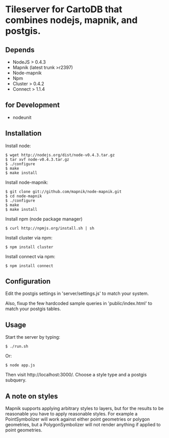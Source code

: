 # Tileserver for CartoDB that combines nodejs, mapnik, and postgis.


## Depends

* NodeJS > 0.4.3
* Mapnik (latest trunk >r2397)
* Node-mapnik
* Npm 
* Cluster > 0.4.2 
* Connect > 1.1.4

## for Development

* nodeunit

## Installation
  
  Install node:
  
    $ wget http://nodejs.org/dist/node-v0.4.3.tar.gz
    $ tar xvf node-v0.4.3.tar.gz
    $ ./configure
    $ make
    $ make install
  
  Install node-mapnik:
  
    $ git clone git://github.com/mapnik/node-mapnik.git
    $ cd node-mapnik
    $ ./configure
    $ make
    $ make install
    
  Install npm (node package manager)
  
    $ curl http://npmjs.org/install.sh | sh
  
  Install cluster via npm:

    $ npm install cluster

  Install connect via npm:

    $ npm install connect

## Configuration

  Edit the postgis settings in 'server/settings.js' to match your system.
  
  Also, fixup the few hardcoded sample queries in 'public/index.html' to match your postgis tables.


## Usage

  
  Start the server by typing:
  
    $ ./run.sh
    
  Or:
  
    $ node app.js
    
  Then visit http://localhost:3000/. Choose a style type and a postgis subquery.


## A note on styles

  Mapnik supports applying arbitrary styles to layers, but for the results 
  to be reasonable you have to apply reasonable styles. For example a PointSymbolizer
  will work against either point geometries or polygon geometries, but a PolygonSymbolizer
  will not render anything if applied to point geometries.


  